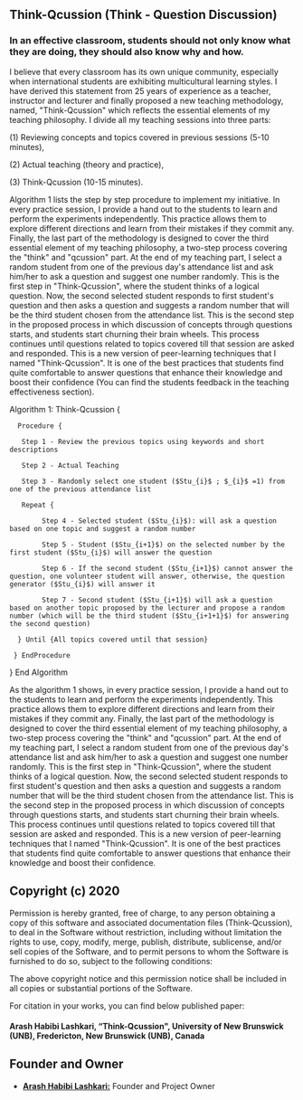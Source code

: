 ## Think-Qcussion (Think - Question Discussion)

### In an effective classroom, students should not only know what they are doing, they should also know why and how.

I believe that every classroom has its own unique community, especially when international students are exhibiting multicultural learning styles. I have derived this statement from 25 years of experience as a teacher, instructor and lecturer and finally proposed a new teaching methodology, named, "Think-Qcussion" which reflects the essential elements of my teaching philosophy. I divide all my teaching sessions into three parts: 

(1) Reviewing concepts and topics covered in previous sessions (5-10 minutes), 

(2) Actual teaching (theory and practice),  

(3) Think-Qcussion (10-15 minutes).


Algorithm 1 lists the step by step procedure to implement my initiative. In every practice session, I provide a hand out to the students to learn and perform the experiments independently. This practice allows them to explore different directions and learn from their mistakes if they commit any. Finally, the last part of the methodology is designed to cover the third essential element of my teaching philosophy, a two-step process covering the "think" and "qcussion" part. At the end of my teaching part, I select a random student from one of the previous day's attendance list and ask him/her to ask a question and suggest one number randomly. This is the first step in "Think-Qcussion", where the student thinks of a logical question. Now, the second selected student responds to first student's question and then asks a question and suggests a random number that will be the third student chosen from the attendance list. This is the second step in the proposed process in which discussion of concepts through questions starts, and students start churning their brain wheels. This process continues until questions related to topics covered till that session are asked and responded. This is a new version of peer-learning techniques that I named "Think-Qcussion". It is one of the best practices that students find quite comfortable to answer questions that enhance their knowledge and boost their confidence (You can find the students feedback in the teaching effectiveness section). 


Algorithm 1: Think-Qcussion {

      Procedure {
      
       Step 1 - Review the previous topics using keywords and short descriptions
       
       Step 2 - Actual Teaching
       
       Step 3 - Randomly select one student ($Stu_{i}$ ; $_{i}$ =1) from one of the previous attendance list
       
       Repeat {
       
            Step 4 - Selected student ($Stu_{i}$): will ask a question based on one topic and suggest a random number
            
            Step 5 - Student ($Stu_{i+1}$) on the selected number by the first student ($Stu_{i}$) will answer the question
            
            Step 6 - If the second student ($Stu_{i+1}$) cannot answer the question, one volunteer student will answer, otherwise, the question generator ($Stu_{i}$) will answer it
            
            Step 7 - Second student ($Stu_{i+1}$) will ask a question based on another topic proposed by the lecturer and propose a random number (which will be the third student ($Stu_{i+1+1}$) for answering the second question)
            
      } Until {All topics covered until that session}
      
     } EndProcedure
     
  } End Algorithm


As the algorithm 1 shows, in every practice session, I provide a hand out to the students to learn and perform the experiments independently. This practice allows them to explore different directions and learn from their mistakes if they commit any. Finally, the last part of the methodology is designed to cover the third essential element of my teaching philosophy, a two-step process covering the "think" and "qcussion" part. At the end of my teaching part, I select a random student from one of the previous day's attendance list and ask him/her to ask a question and suggest one number randomly. This is the first step in "Think-Qcussion", where the student thinks of a logical question. Now, the second selected student responds to first student's question and then asks a question and suggests a random number that will be the third student chosen from the attendance list. This is the second step in the proposed process in which discussion of concepts through questions starts, and students start churning their brain wheels. This process continues until questions related to topics covered till that session are asked and responded. This is a new version of peer-learning techniques that I named "Think-Qcussion". It is one of the best practices that students find quite comfortable to answer questions that enhance their knowledge and boost their confidence.
 

## Copyright (c) 2020

Permission is hereby granted, free of charge, to any person obtaining a copy of this software and associated documentation files (Think-Qcussion), to deal
in the Software without restriction, including without limitation the rights to use, copy, modify, merge, publish, distribute, sublicense, and/or sell
copies of the Software, and to permit persons to whom the Software is furnished to do so, subject to the following conditions:

The above copyright notice and this permission notice shall be included in all copies or substantial portions of the Software.

For citation in your works, you can find below published paper:
#### Arash Habibi Lashkari, “Think-Qcussion", University of New Brunswick (UNB), Fredericton, New Brunswick (UNB), Canada


## Founder and Owner

* [**Arash Habibi Lashkari:**](https://www.cs.unb.ca/~alashkar/) Founder and Project Owner
